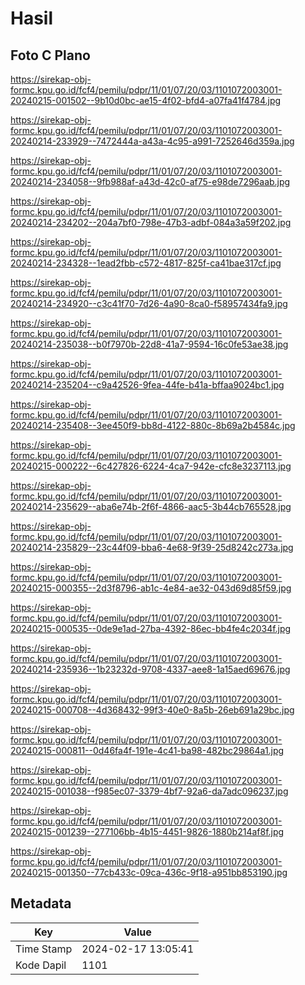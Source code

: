 # Hasil

## Foto C Plano

https://sirekap-obj-formc.kpu.go.id/fcf4/pemilu/pdpr/11/01/07/20/03/1101072003001-20240215-001502--9b10d0bc-ae15-4f02-bfd4-a07fa41f4784.jpg

https://sirekap-obj-formc.kpu.go.id/fcf4/pemilu/pdpr/11/01/07/20/03/1101072003001-20240214-233929--7472444a-a43a-4c95-a991-7252646d359a.jpg

https://sirekap-obj-formc.kpu.go.id/fcf4/pemilu/pdpr/11/01/07/20/03/1101072003001-20240214-234058--9fb988af-a43d-42c0-af75-e98de7296aab.jpg

https://sirekap-obj-formc.kpu.go.id/fcf4/pemilu/pdpr/11/01/07/20/03/1101072003001-20240214-234202--204a7bf0-798e-47b3-adbf-084a3a59f202.jpg

https://sirekap-obj-formc.kpu.go.id/fcf4/pemilu/pdpr/11/01/07/20/03/1101072003001-20240214-234328--1ead2fbb-c572-4817-825f-ca41bae317cf.jpg

https://sirekap-obj-formc.kpu.go.id/fcf4/pemilu/pdpr/11/01/07/20/03/1101072003001-20240214-234920--c3c41f70-7d26-4a90-8ca0-f58957434fa9.jpg

https://sirekap-obj-formc.kpu.go.id/fcf4/pemilu/pdpr/11/01/07/20/03/1101072003001-20240214-235038--b0f7970b-22d8-41a7-9594-16c0fe53ae38.jpg

https://sirekap-obj-formc.kpu.go.id/fcf4/pemilu/pdpr/11/01/07/20/03/1101072003001-20240214-235204--c9a42526-9fea-44fe-b41a-bffaa9024bc1.jpg

https://sirekap-obj-formc.kpu.go.id/fcf4/pemilu/pdpr/11/01/07/20/03/1101072003001-20240214-235408--3ee450f9-bb8d-4122-880c-8b69a2b4584c.jpg

https://sirekap-obj-formc.kpu.go.id/fcf4/pemilu/pdpr/11/01/07/20/03/1101072003001-20240215-000222--6c427826-6224-4ca7-942e-cfc8e3237113.jpg

https://sirekap-obj-formc.kpu.go.id/fcf4/pemilu/pdpr/11/01/07/20/03/1101072003001-20240214-235629--aba6e74b-2f6f-4866-aac5-3b44cb765528.jpg

https://sirekap-obj-formc.kpu.go.id/fcf4/pemilu/pdpr/11/01/07/20/03/1101072003001-20240214-235829--23c44f09-bba6-4e68-9f39-25d8242c273a.jpg

https://sirekap-obj-formc.kpu.go.id/fcf4/pemilu/pdpr/11/01/07/20/03/1101072003001-20240215-000355--2d3f8796-ab1c-4e84-ae32-043d69d85f59.jpg

https://sirekap-obj-formc.kpu.go.id/fcf4/pemilu/pdpr/11/01/07/20/03/1101072003001-20240215-000535--0de9e1ad-27ba-4392-86ec-bb4fe4c2034f.jpg

https://sirekap-obj-formc.kpu.go.id/fcf4/pemilu/pdpr/11/01/07/20/03/1101072003001-20240214-235936--1b23232d-9708-4337-aee8-1a15aed69676.jpg

https://sirekap-obj-formc.kpu.go.id/fcf4/pemilu/pdpr/11/01/07/20/03/1101072003001-20240215-000708--4d368432-99f3-40e0-8a5b-26eb691a29bc.jpg

https://sirekap-obj-formc.kpu.go.id/fcf4/pemilu/pdpr/11/01/07/20/03/1101072003001-20240215-000811--0d46fa4f-191e-4c41-ba98-482bc29864a1.jpg

https://sirekap-obj-formc.kpu.go.id/fcf4/pemilu/pdpr/11/01/07/20/03/1101072003001-20240215-001038--f985ec07-3379-4bf7-92a6-da7adc096237.jpg

https://sirekap-obj-formc.kpu.go.id/fcf4/pemilu/pdpr/11/01/07/20/03/1101072003001-20240215-001239--277106bb-4b15-4451-9826-1880b214af8f.jpg

https://sirekap-obj-formc.kpu.go.id/fcf4/pemilu/pdpr/11/01/07/20/03/1101072003001-20240215-001350--77cb433c-09ca-436c-9f18-a951bb853190.jpg


## Metadata

| Key        | Value               |
| ---------- | ------------------- |
| Time Stamp | 2024-02-17 13:05:41 |
| Kode Dapil | 1101                |



